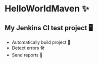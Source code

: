 # HelloWorldMaven ✨
## My Jenkins CI test project 🖥
- Automatically build project 🚀
- Detect errors 🛠
- Send reports 📃
